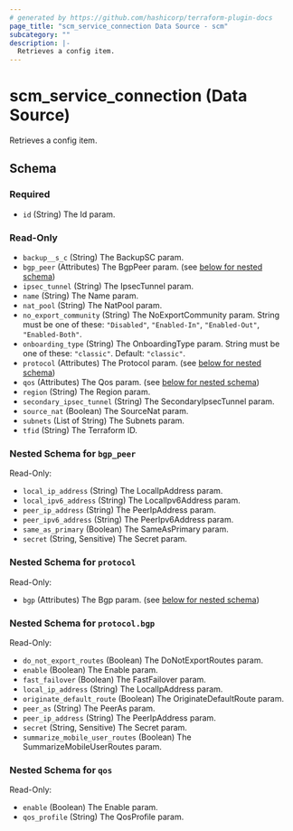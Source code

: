 ```yaml
---
# generated by https://github.com/hashicorp/terraform-plugin-docs
page_title: "scm_service_connection Data Source - scm"
subcategory: ""
description: |-
  Retrieves a config item.
---
```


# scm_service_connection (Data Source)

Retrieves a config item.



<!-- schema generated by tfplugindocs -->
## Schema

### Required

- `id` (String) The Id param.

### Read-Only

- `backup__s_c` (String) The BackupSC param.
- `bgp_peer` (Attributes) The BgpPeer param. (see [below for nested schema](#nestedatt--bgp_peer))
- `ipsec_tunnel` (String) The IpsecTunnel param.
- `name` (String) The Name param.
- `nat_pool` (String) The NatPool param.
- `no_export_community` (String) The NoExportCommunity param. String must be one of these: `"Disabled"`, `"Enabled-In"`, `"Enabled-Out"`, `"Enabled-Both"`.
- `onboarding_type` (String) The OnboardingType param. String must be one of these: `"classic"`. Default: `"classic"`.
- `protocol` (Attributes) The Protocol param. (see [below for nested schema](#nestedatt--protocol))
- `qos` (Attributes) The Qos param. (see [below for nested schema](#nestedatt--qos))
- `region` (String) The Region param.
- `secondary_ipsec_tunnel` (String) The SecondaryIpsecTunnel param.
- `source_nat` (Boolean) The SourceNat param.
- `subnets` (List of String) The Subnets param.
- `tfid` (String) The Terraform ID.

<a id="nestedatt--bgp_peer"></a>
### Nested Schema for `bgp_peer`

Read-Only:

- `local_ip_address` (String) The LocalIpAddress param.
- `local_ipv6_address` (String) The LocalIpv6Address param.
- `peer_ip_address` (String) The PeerIpAddress param.
- `peer_ipv6_address` (String) The PeerIpv6Address param.
- `same_as_primary` (Boolean) The SameAsPrimary param.
- `secret` (String, Sensitive) The Secret param.


<a id="nestedatt--protocol"></a>
### Nested Schema for `protocol`

Read-Only:

- `bgp` (Attributes) The Bgp param. (see [below for nested schema](#nestedatt--protocol--bgp))

<a id="nestedatt--protocol--bgp"></a>
### Nested Schema for `protocol.bgp`

Read-Only:

- `do_not_export_routes` (Boolean) The DoNotExportRoutes param.
- `enable` (Boolean) The Enable param.
- `fast_failover` (Boolean) The FastFailover param.
- `local_ip_address` (String) The LocalIpAddress param.
- `originate_default_route` (Boolean) The OriginateDefaultRoute param.
- `peer_as` (String) The PeerAs param.
- `peer_ip_address` (String) The PeerIpAddress param.
- `secret` (String, Sensitive) The Secret param.
- `summarize_mobile_user_routes` (Boolean) The SummarizeMobileUserRoutes param.



<a id="nestedatt--qos"></a>
### Nested Schema for `qos`

Read-Only:

- `enable` (Boolean) The Enable param.
- `qos_profile` (String) The QosProfile param.
